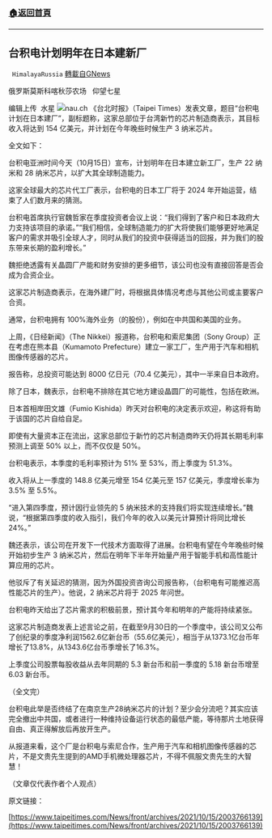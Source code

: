 ###  [:house:返回首頁](https://github.com/ourhimalayas/txt)
---


## 台积电计划明年在日本建新厂
` HimalayaRussia` [轉載自GNews](https://gnews.org/zh-hans/1594843/)

俄罗斯莫斯科喀秋莎农场   仰望七星

编辑上传  水星
![](https://assets.gnews.org/wp-content/uploads/2021/10/T-5.jpg)nau.ch
《台北时报》（Taipei Times）发表文章，题目“台积电计划在日本建厂”，副标题称，这家总部位于台湾新竹的芯片制造商表示，其目标收入将达到 154 亿美元，并计划在今年晚些时候生产 3 纳米芯片。

全文如下：

台积电亚洲时间今天（10月15日）宣布，计划明年在日本建立新工厂，生产 22 纳米和 28 纳米芯片，以扩大其全球制造能力。

这家全球最大的芯片代工厂表示，台积电的日本工厂将于 2024 年开始运营，结束了人们数月来的猜测。

台积电首席执行官魏哲家在季度投资者会议上说：“我们得到了客户和日本政府大力支持该项目的承诺。”“我们相信，全球制造能力的扩大将使我们能够更好地满足客户的需求并吸引全球人才，同时从我们的投资中获得适当的回报，并为我们的股东带来长期的盈利增长。”

魏拒绝透露有关晶圆厂产能和财务安排的更多细节，该公司也没有直接回答是否会成为合资企业。

这家芯片制造商表示，在海外建厂时，将根据具体情况考虑与其他公司或主要客户合资。

通常，台积电拥有 100%海外业务（的股份），例如在中共国和美国的业务。

上周，《日经新闻》（The Nikkei）报道称，台积电和索尼集团（Sony Group）正在考虑在熊本县（Kumamoto Prefecture）建立一家工厂，生产用于汽车和相机图像传感器的芯片。

报告称，总投资可能达到 8000 亿日元（70.4 亿美元），其中一半来自日本政府。

除了日本，魏表示，台积电不排除在其它地方建设晶圆厂的可能性，包括在欧洲。

日本首相岸田文雄（Fumio Kishida）昨天对台积电的决定表示欢迎，称这将有助于该国的芯片自给自足。

即使有大量资本正在流出，这家总部位于新竹的芯片制造商昨天仍将其长期毛利率预测上调至 50% 以上，而不仅仅是 50%。

台积电表示，本季度的毛利率预计为 51% 至 53%，而上季度为 51.3%。

收入将从上一季度的 148.8 亿美元增至 154 亿美元至 157 亿美元，季度增长率为 3.5% 至 5.5%。

“进入第四季度，预计因行业领先的 5 纳米技术的支持我们将实现连续增长。”魏说，“根据第四季度的收入指引，我们今年的收入以美元计算预计将同比增长 24%。”

魏还表示，该公司在开发下一代技术方面取得了进展。台积电有望在今年晚些时候开始初步生产 3 纳米芯片，然后在明年下半年开始量产用于智能手机和高性能计算应用的芯片。

他驳斥了有关延迟的猜测，因为外国投资咨询公司报告称，（台积电有可能推迟高性能芯片的生产）。他说，2 纳米芯片将于 2025 年问世。

台积电昨天给出了芯片需求的积极前景，预计其今年和明年的产能将持续紧张。

这家芯片制造商发表上述言论之前，在截至9月30日的一个季度中，该公司又公布了创纪录的季度净利润1562.6亿新台币（55.6亿美元），相当于从1373.1亿台币年增长了13.8%，从1343.6亿台币季增长了16.3%。

上季度公司股票每股收益从去年同期的 5.3 新台币和前一季度的 5.18 新台币增至 6.03 新台币。

（全文完）

台积电此举是否终结了在南京生产28纳米芯片的计划？至少会分流吧？其实应该完全撤出中共国，或者进行一种维持设备运行状态的最低产能，等待那片土地获得自由、真正得解放后再放开生产。

从报道来看，这个厂是台积电与索尼合作，生产用于汽车和相机图像传感器的芯片，不是文贵先生提到的AMD手机微处理器芯片，不得不佩服文贵先生的大智慧！

（文章仅代表作者个人观点）

原文链接：

[https://www.taipeitimes.com/News/front/archives/2021/10/15/2003766139](https://www.taipeitimes.com/News/front/archives/2021/10/15/2003766139)
